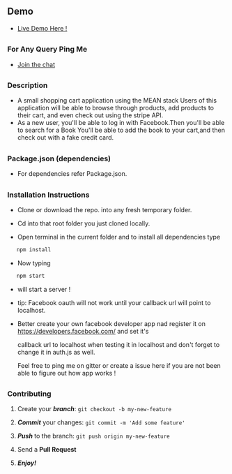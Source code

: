 
## Demo 

* [Live Demo Here !](https://mymeanstackapplication.herokuapp.com)

##

### For Any Query Ping Me

* [Join the chat](https://mymeanstackapplication.herokuapp.com)

##

### Description

* A small shopping cart application using the MEAN stack Users of this application will be able to browse through products,
  add products to their cart, and even check out using the stripe API.
* As a new user, you'll be able to log in with Facebook.Then you'll be able to search for a Book
  You'll be able to add the book to your cart,and then check out with a fake credit card.

##

### Package.json (dependencies)
  
* For dependencies refer Package.json.

##

### Installation Instructions

* Clone or download the repo. into any fresh temporary folder.

* Cd into that root folder you just cloned locally.

* Open terminal in the current folder and to install all dependencies type 

```javascript
   npm install 
```

* Now typing 

```javascript
   npm start 
```

* will start a server !

* tip: Facebook oauth will not work until your callback url will point to localhost.

* Better create your own facebook developer app nad register it on https://developers.facebook.com/ and set it's
  
  callback url to localhost when testing it in localhost and don't forget to change it in auth.js as well.
  
  Feel free to ping me on gitter or create a issue here if you are not been able to figure out how app works !

##

### Contributing

1. Create your **_branch_**: `git checkout -b my-new-feature`

2. **_Commit_** your changes: `git commit -m 'Add some feature'`

3. **_Push_** to the branch: `git push origin my-new-feature`

4. Send a **Pull Request**

5. **_Enjoy!_**

##

